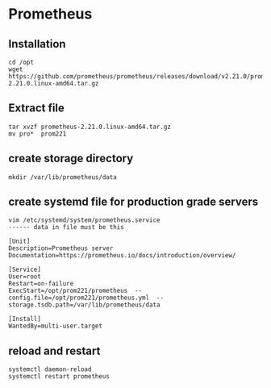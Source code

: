 #  Prometheus 

## Installation 

```
cd /opt
wget https://github.com/prometheus/prometheus/releases/download/v2.21.0/prometheus-2.21.0.linux-amd64.tar.gz

```

## Extract file 

```
tar xvzf prometheus-2.21.0.linux-amd64.tar.gz
mv pro*  prom221

```

## create storage directory 

```
mkdir /var/lib/prometheus/data
```

## create systemd file for production grade servers

```
vim /etc/systemd/system/prometheus.service
------ data in file must be this 

[Unit]
Description=Prometheus server 
Documentation=https://prometheus.io/docs/introduction/overview/

[Service]
User=root
Restart=on-failure
ExecStart=/opt/prom221/prometheus  --config.file=/opt/prom221/prometheus.yml  --storage.tsdb.path=/var/lib/prometheus/data

[Install]
WantedBy=multi-user.target

```

## reload and restart 

```
systemctl daemon-reload
systemctl restart prometheus

```

